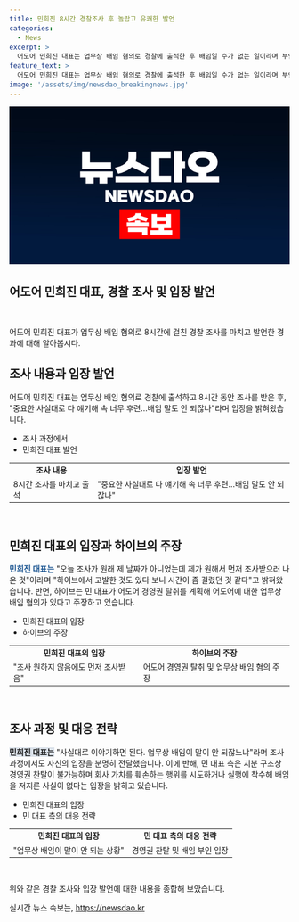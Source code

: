 ```yaml
---
title: 민희진 8시간 경찰조사 후 놀랍고 유쾌한 발언
categories:
  - News
excerpt: >
  어도어 민희진 대표는 업무상 배임 혐의로 경찰에 출석한 후 배임일 수가 없는 일이라며 부인하고, 취재진의 질문에 여유 있게 대답하며 웃음 짓기도 했다. 또한, 조사 시간이 오래 걸린 것은 하이브의 고발로 인한 것이라고 설명하며 긍정적인 태도를 보였다. 하이브는 백지 구조의 경영권 탈취 의혹을 제기하고 있으나, 민 대표는 이에 대해 반박하며 회사 가치를 훼손하거나 업무상 배임을 저지른 사실이 없다고 주장하고 있다.
feature_text: >
  어도어 민희진 대표는 업무상 배임 혐의로 경찰에 출석한 후 배임일 수가 없는 일이라며 부인하고, 취재진의 질문에 여유 있게 대답하며 웃음 짓기도 했다. 또한, 조사 시간이 오래 걸린 것은 하이브의 고발로 인한 것이라고 설명하며 긍정적인 태도를 보였다. 하이브는 백지 구조의 경영권 탈취 의혹을 제기하고 있으나, 민 대표는 이에 대해 반박하며 회사 가치를 훼손하거나 업무상 배임을 저지른 사실이 없다고 주장하고 있다.
image: '/assets/img/newsdao_breakingnews.jpg'
---
```


<p><img src="/assets/img/newsdao_breakingnews.jpg" alt="ontimetimes 속보" /></p>

<h2>어도어 민희진 대표, 경찰 조사 및 입장 발언</h2>

<p data-ke-size="size16">&nbsp;</p>

<p>어도어 민희진 대표가 업무상 배임 혐의로 8시간에 걸친 경찰 조사를 마치고 발언한 경과에 대해 알아봅시다.</p>

<p data-ke-size="size16"></p>

<h2 data-ke-size="size26">조사 내용과 입장 발언</h2>

<p>어도어 민희진 대표는 업무상 배임 혐의로 경찰에 출석하고 8시간 동안 조사를 받은 후, "중요한 사실대로 다 얘기해 속 너무 후련…배임 말도 안 되잖나"라며 입장을 밝혀왔습니다.</p>

<ul>
  <li>조사 과정에서</li>
  <li>민희진 대표 발언</li>
</ul>

<table>
  <tr>
    <td style="text-align: center; height: 17px;"><b>조사 내용</b></td>
    <td style="text-align: center; height: 17px;"><b>입장 발언</b></td>
  </tr>
  <tr>
    <td>8시간 조사를 마치고 출석</td>
    <td> "중요한 사실대로 다 얘기해 속 너무 후련…배임 말도 안 되잖나"</td>
  </tr>
</table>

<p data-ke-size="size16">&nbsp;</p>

<h2 data-ke-size="size26">민희진 대표의 입장과 하이브의 주장</h2>

<p><b><span style="color: #1a5490;">민희진 대표는</span></b> "오늘 조사가 원래 제 날짜가 아니었는데 제가 원해서 먼저 조사받으러 나온 것"이라며 "하이브에서 고발한 것도 있다 보니 시간이 좀 걸렸던 것 같다"고 밝혀왔습니다. 반면, 하이브는 민 대표가 어도어 경영권 탈취를 계획해 어도어에 대한 업무상 배임 혐의가 있다고 주장하고 있습니다.</p>

<ul>
  <li>민희진 대표의 입장</li>
  <li>하이브의 주장</li>
</ul>

<table>
  <tr>
    <td style="text-align: center; height: 17px;"><b>민희진 대표의 입장</b></td>
    <td style="text-align: center; height: 17px;"><b>하이브의 주장</b></td>
  </tr>
  <tr>
    <td>"조사 원하지 않음에도 먼저 조사받음"</td>
    <td>어도어 경영권 탈취 및 업무상 배임 혐의 주장</td>
  </tr>
</table>

<p data-ke-size="size16">&nbsp;</p>

<h2 data-ke-size="size26">조사 과정 및 대응 전략</h2>

<p><b><span style="background-color: #21538527;">민희진 대표는</span></b> "사실대로 이야기하면 된다. 업무상 배임이 말이 안 되잖느냐"라며 조사 과정에서도 자신의 입장을 분명히 전달했습니다. 이에 반해, 민 대표 측은 지분 구조상 경영권 찬탈이 불가능하며 회사 가치를 훼손하는 행위를 시도하거나 실행에 착수해 배임을 저지른 사실이 없다는 입장을 밝히고 있습니다.</p>

<ul>
  <li>민희진 대표의 입장</li>
  <li>민 대표 측의 대응 전략</li>
</ul>

<table>
  <tr>
    <td style="text-align: center; height: 17px;"><b>민희진 대표의 입장</b></td>
    <td style="text-align: center; height: 17px;"><b>민 대표 측의 대응 전략</b></td>
  </tr>
  <tr>
    <td>"업무상 배임이 말이 안 되는 상황"</td>
    <td>경영권 찬탈 및 배임 부인 입장</td>
  </tr>
</table>

<p data-ke-size="size16">&nbsp;</p>

<p>위와 같은 경찰 조사와 입장 발언에 대한 내용을 종합해 보았습니다.</p>
실시간 뉴스 속보는, <a href="https://newsdao.kr" rel="dofollow">https://newsdao.kr</a>


